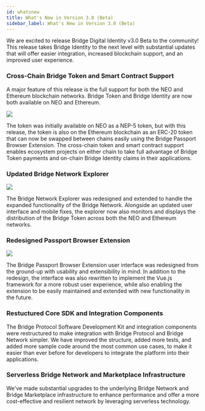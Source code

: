 ```yaml
---
id: whatsnew
title: What's New in Version 3.0 (Beta)
sidebar_label: What's New in Version 3.0 (Beta)
---
```


We are excited to release Bridge Digital Identity v3.0 Beta to the community!  This release takes Bridge Identity to the next level with substantial updates that will offer easier integration, increased blockchain support, and an improved user experience.

### Cross-Chain Bridge Token and Smart Contract Support
A major feature of this release is the full support for both the NEO and Ethereum blockchain networks. Bridge Token and Bridge Identity are now both available on NEO and Ethereum. 

<img class='centered' src='/img/bridge-token-hl.png'></img>

The token was initially available on NEO as a NEP-5 token, but with this release, the token is also on the Ethereum blockchain as an ERC-20 token that can now be swapped between chains easily using the Bridge Passport Browser Extension. The cross-chain token and smart contract support enables ecosystem projects on either chain to take full advantage of Bridge Token payments and on-chain Bridge Identity claims in their applications.

### Updated Bridge Network Explorer

<img class='centered' src='/img/bridge-explorer-hl.jpeg'></img>

The Bridge Network Explorer was redesigned and extended to handle the expanded functionality of the Bridge Network. Alongside an updated user interface and mobile fixes, the explorer now also monitors and displays the distribution of the Bridge Token across both the NEO and Ethereum networks.

### Redesigned Passport Browser Extension

<img class='centered' src='/img/bridge-screenshot-hl.png'></img>

The Bridge Passport Browser Extension user interface was redesigned from the ground-up with usability and extensibility in mind. In addition to the redesign, the interface was also rewritten to implement the Vue.js framework for a more robust user experience, while also enabling the extension to be easily maintained and extended with new functionality in the future.

### Restuctured Core SDK and Integration Components
The Bridge Protocol Software Development Kit and integration components were restructured to make integration with Bridge Protocol and Bridge Network simpler. We have improved the structure, added more tests, and added more sample code around the most common use cases, to make it easier than ever before for developers to integrate the platform into their applications.


### Serverless Bridge Network and Marketplace Infrastructure
We've made substantial upgrades to the underlying Bridge Network and Bridge Marketplace infrastructure to enhance performance and offer a more cost-effective and resilient network by leveraging serverless technology.





